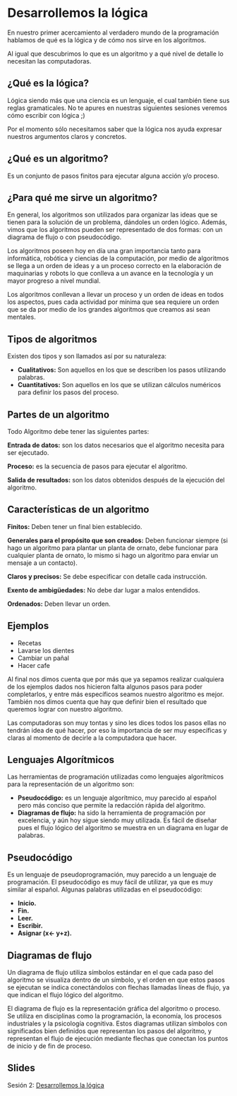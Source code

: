 Desarrollemos la lógica
==

En nuestro primer acercamiento al verdadero mundo de la programación hablamos de qué es la lógica y de cómo nos sirve en los algoritmos.

Al igual que descubrimos lo que es un algoritmo y a qué nivel de detalle lo necesitan las computadoras.

¿Qué es la lógica?
--

Lógica siendo más que una ciencia es un lenguaje, el cual también tiene sus reglas gramaticales. No te apures en nuestras siguientes sesiones veremos cómo escribir con lógica ;)

Por el momento sólo necesitamos saber que la lógica nos ayuda expresar nuestros argumentos claros y concretos.

¿Qué es un algoritmo?
--

Es un conjunto de pasos finitos para ejecutar alguna acción y/o proceso.

¿Para qué me sirve un algoritmo?
--

En general, los algoritmos son utilizados para organizar las ideas que se tienen para la solución de un problema, dándoles un orden lógico. Además, vimos que los algoritmos pueden ser representado de dos formas: con un diagrama de flujo o con pseudocódigo.

Los algoritmos poseen hoy en día una gran importancia tanto para informática, robótica y ciencias de la computación, por medio de algoritmos se llega a un orden de ideas y a un proceso correcto en la elaboración de maquinarias y robots lo que conlleva a un avance en la tecnología y un mayor progreso a nivel mundial.

Los algoritmos conllevan a llevar un proceso y un orden de ideas en todos los aspectos, pues cada actividad por mínima que sea requiere un orden que se da por medio de los grandes algoritmos que creamos asi sean mentales.

Tipos de algoritmos
--

Existen dos tipos y son llamados así por su naturaleza:

- **Cualitativos:** Son aquellos en los que se describen los pasos utilizando palabras.
- **Cuantitativos:** Son aquellos en los que se utilizan cálculos numéricos para definir los pasos del proceso.

Partes de un algoritmo
--

Todo Algoritmo debe tener las siguientes partes:

**Entrada de datos:** son los datos necesarios que el algoritmo necesita para ser ejecutado.

**Proceso:** es la secuencia de pasos para ejecutar el algoritmo.

**Salida de resultados:** son los datos obtenidos después de la ejecución del algoritmo.

Características de un algoritmo
--

**Finitos:** Deben tener un final bien establecido.

**Generales para el propósito que son creados:** Deben funcionar siempre (si hago un algoritmo para plantar un planta de ornato, debe funcionar para cualquier planta de ornato, lo mismo si hago un algoritmo para enviar un mensaje a un contacto).

**Claros y precisos:** Se debe especificar con detalle cada instrucción.

**Exento de ambigüedades:**  No debe dar lugar a malos entendidos.

**Ordenados:** Deben llevar un orden.

Ejemplos
--

- Recetas
- Lavarse los dientes
- Cambiar un pañal
- Hacer cafe

Al final nos dimos cuenta que por más que ya sepamos realizar cualquiera de los ejemplos dados nos hicieron falta algunos pasos para poder completarlos, y entre más específicos seamos nuestro algoritmo es mejor. También nos dimos cuenta que hay que definir bien el resultado que queremos lograr con nuestro algoritmo.

Las computadoras son muy tontas y sino les dices todos los pasos ellas no tendrán idea de qué hacer, por eso la importancia de ser muy específicas y claras al momento de decirle a la computadora que hacer.

Lenguajes Algorítmicos
--

Las herramientas de programación utilizadas como lenguajes algorítmicos para la representación de un algoritmo son:

- **Pseudocódigo:** es un lenguaje algorítmico, muy parecido  al español pero más conciso que permite la redacción  rápida del algoritmo.
- **Diagramas de flujo:** ha sido la herramienta de programación por excelencia, y aún hoy sigue siendo muy  utilizada. Es fácil de diseñar pues el flujo lógico del  algoritmo se muestra en un diagrama en lugar de palabras.

Pseudocódigo
--

Es un lenguaje de pseudoprogramación, muy parecido a un lenguaje de programación. El pseudocódigo es muy fácil de utilizar, ya que es muy  similar al español.   Algunas palabras utilizadas en el pseudocódigo:

- **Inicio.**
- **Fin.**
- **Leer.**
- **Escribir.**
- **Asignar (x← y+z).**

Diagramas de flujo
--

Un diagrama de flujo utiliza símbolos estándar en el que  cada paso del algoritmo se visualiza dentro de un símbolo, y el orden en que estos pasos se ejecutan se indica conectándolos con flechas llamadas líneas de flujo, ya que indican el flujo lógico del algoritmo.

El diagrama de flujo es la representación gráfica del algoritmo o proceso. Se utiliza en disciplinas como la programación, la economía, los procesos industriales y la psicología cognitiva. Estos diagramas utilizan símbolos con significados bien definidos que representan los pasos del algoritmo, y representan el flujo de ejecución mediante flechas que conectan los puntos de inicio y de fin de proceso.

Slides
--

Sesión 2: [Desarrollemos la lógica](https://www.haikudeck.com/baby-steps-education-presentation-udgjCCdvSw)
